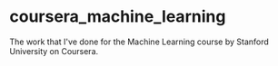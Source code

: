 # coursera_machine_learning
The work that I've done for the Machine Learning course by Stanford University on Coursera.

